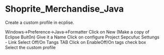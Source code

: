 # Shoprite_Merchandise_Java
Create a custom profile in ecplise.

Windows->Preference->Java->Formatter
Click on New (Make a copy of Eclipse Buit0n)
Give it a Name
Click on configure Project Sepcufuc Settungs - Link
Select Off/On Tangs TAB
Click on EnableOff/On tags check box
Select the custom profile
